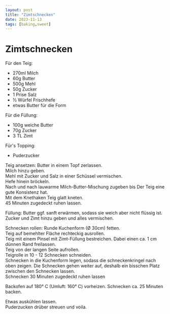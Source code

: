 ```yaml
---
layout: post
title: "Zimtschnecken"
date: 2023-11-13
tags: [baking,sweet]
---
```

# Zimtschnecken

Für den Teig:
- 270ml Milch
- 60g Butter
- 500g Mehl
- 50g Zucker
- 1 Prise Salz
- ½ Würfel Frischhefe
- etwas Butter für die Form

Für die Füllung:
- 100g weiche Butter
- 70g Zucker
- 3 TL Zimt

Für's Topping:
- Puderzucker


Teig ansetzen:
Butter in einem Topf zerlassen.  
Milch hinzu geben.  
Mehl mit Zucker und Salz in einer Schüssel vermischen.  
Hefe hinein bröckeln.  
Nach und nach lauwarme Milch-Butter-Mischung zugeben bis Der Teig eine gute Konsistenz hat.  
Mit dem Knethaken Teig glatt kneten.  
45 Minuten zugedeckt ruhen lassen.


Füllung:
Butter ggf. sanft erwärmen, sodass sie weich aber nicht flüssig ist.  
Zucker und Zimt hinzu geben und alles vermischen.


Schnecken rollen:
Runde Kuchenform (Ø 30cm) fetten.  
Teig auf bemehlter Fläche rechteckig ausrollen.  
Teig mit einem Pinsel mit Zimt-Füllung bestreichen. Dabei einen ca. 1 cm dünnen Rand freilassen.  
Teig von der langen Seite aufrollen.  
Teigrolle in 10 - 12 Schnecken schneiden.  
Schnecken in die Kuchenform legen, sodass die schneckenkringel nach oben zeigen. Die Schnecken gehen weiter auf, deshalb ein bisschen Platz zwischen den Schnecken lassen.  
Schnecken 30 Minuten zugedeckt ruhen lassen

Backofen auf 180° C (Umluft: 160° C) vorheizen.
Schnecken ca. 25 Minuten backen.

Etwas auskühlen lassen.  
Puderzucken drüber streuen und voila.

